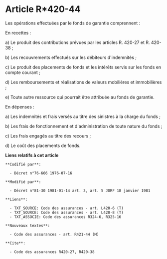 # Article R*420-44

Les opérations effectuées par le fonds de garantie comprennent :

En recettes :

a) Le produit des contributions prévues par les articles R. 420-27 et R. 420-38 ;

b) Les recouvrements effectués sur les débiteurs d'indemnités ;

c) Le produit des placements de fonds et les intérêts servis sur les fonds en compte courant ;

d) Les remboursements et réalisations de valeurs mobilières et immobilières ;

e) Toute autre ressource qui pourrait être attribuée au fonds de garantie.

En dépenses :

a) Les indemnités et frais versés au titre des sinistres à la charge du fonds ;

b) Les frais de fonctionnement et d'administration de toute nature du fonds ;

c) Les frais engagés au titre des recours ;

d) Le coût des placements de fonds.

**Liens relatifs à cet article**

	**Codifié par**:

	  - Décret n°76-666 1976-07-16

	**Modifié par**:

	  - Décret n°81-30 1981-01-14 art. 3, art. 5 JORF 18 janvier 1981

	**Liens**:

	  - TXT_SOURCE: Code des assurances - art. L420-6 (T)
	  - TXT_SOURCE: Code des assurances - art. L420-8 (T)
	  - TXT_ASSOCIE: Code des assurances R324-6, R325-16

	**Nouveaux textes**:

	  - Code des assurances - art. R421-44 (M)

	**Cite**:

	  - Code des assurances R420-27, R420-38
